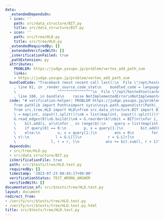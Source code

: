 ```yaml
---
data:
  _extendedDependsOn:
  - icon: ''
    path: src/data_structure/BIT.py
    title: src/data_structure/BIT.py
  - icon: ''
    path: src/tree/HLD.py
    title: src/tree/HLD.py
  _extendedRequiredBy: []
  _extendedVerifiedWith: []
  _isVerificationFailed: true
  _pathExtension: py
  attributes:
    PROBLEM: https://judge.yosupo.jp/problem/vertex_add_path_sum
    links:
    - https://judge.yosupo.jp/problem/vertex_add_path_sum
  bundledCode: "Traceback (most recent call last):\n  File \"/opt/hostedtoolcache/Python/3.11.4/x64/lib/python3.11/site-packages/onlinejudge_verify/documentation/build.py\"\
    , line 81, in _render_source_code_stat\n    bundled_code = language.bundle(\n\
    \                   ^^^^^^^^^^^^^^^^\n  File \"/opt/hostedtoolcache/Python/3.11.4/x64/lib/python3.11/site-packages/onlinejudge_verify/languages/python.py\"\
    , line 108, in bundle\n    raise NotImplementedError\nNotImplementedError\n"
  code: "# verification-helper: PROBLEM https://judge.yosupo.jp/problem/vertex_add_path_sum\n\
    from pathlib import Path\nimport sys\n\nsys.path.append(str(Path(__file__).resolve().parent.parent.parent.parent))\n\
    from src.tree.HLD import HLD\nfrom src.data_structure.BIT import BIT\n\n\nn, Q\
    \ = map(int, input().split())\nA = list(map(int, input().split()))\nG = HLD(n)\n\
    G.read_edges(0)\nG.build()\nA = G.reorder(A)\nbit = BIT(n)\nfor i, a in enumerate(A):\n\
    \    bit.add(i, a)\n\nfor _ in range(Q):\n    query = list(map(int, input().split()))\n\
    \    if query[0] == 0:\n        p, x = query[1:]\n        bit.add(G.L[p], x)\n\
    \    else:\n        u, v = query[1:]\n        ans = 0\n        for l, r in G.get_path(u,\
    \ v):\n            l = G.L[l]\n            r = G.L[r]\n            if l > r:\n\
    \                l, r = r, l\n            ans += bit.sum(l, r + 1)\n        print(ans)\n"
  dependsOn:
  - src/tree/HLD.py
  - src/data_structure/BIT.py
  isVerificationFile: true
  path: src/$tests/tree/HLD.test.py
  requiredBy: []
  timestamp: '2023-07-23 08:45:17+09:00'
  verificationStatus: TEST_WRONG_ANSWER
  verifiedWith: []
documentation_of: src/$tests/tree/HLD.test.py
layout: document
redirect_from:
- /verify/src/$tests/tree/HLD.test.py
- /verify/src/$tests/tree/HLD.test.py.html
title: src/$tests/tree/HLD.test.py
---
```

